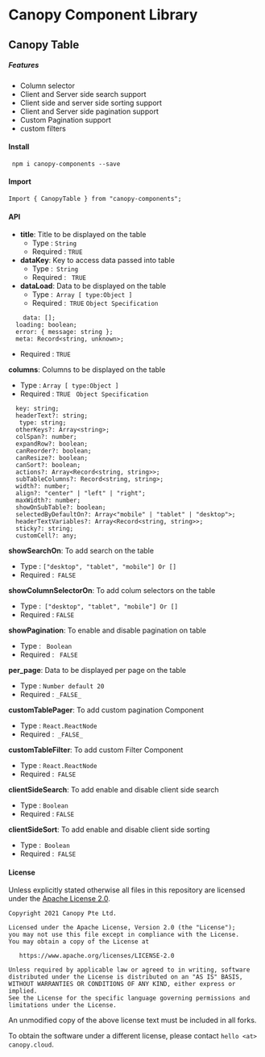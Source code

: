# Canopy Component Library

## Canopy Table

##### Features

- Column selector
- Client and Server side search support
- Client side and server side sorting support
- Client and Server side pagination support
- Custom Pagination support
- custom filters

#### Install

``` npm i canopy-components --save```

#### Import

```Import { CanopyTable } from "canopy-components";```

#### API

- **title**: Title to be displayed on the table
  * Type : ```String```
  * Required : ```TRUE```
- **dataKey**: Key to access data passed into table  
   * Type :``` String```
  * Required : ``` TRUE```
- **dataLoad**: Data to be displayed on the table 
    * Type :``` Array [ type:Object ]```
    * Required :``` TRUE```
``` Object Specification ```
```
    data: [];
  loading: boolean;
  error: { message: string };
  meta: Record<string, unknown>;
  ```
- Required : ```TRUE```

 **columns**: Columns to be displayed on the table
* Type : ```Array [ type:Object ]```
* Required : ```TRUE```
 ``` Object Specification```
```
  key: string;
  headerText?: string;
   type: string;
  otherKeys?: Array<string>;
  colSpan?: number;
  expandRow?: boolean;
  canReorder?: boolean;
  canResize?: boolean;
  canSort?: boolean;
  actions?: Array<Record<string, string>>;
  subTableColumns?: Record<string, string>;
  width?: number;
  align?: "center" | "left" | "right";
  maxWidth?: number;
  showOnSubTable?: boolean;
  selectedByDefaultOn?: Array<"mobile" | "tablet" | "desktop">;
  headerTextVariables?: Array<Record<string, string>>;
  sticky?: string;
  customCell?: any;
```

    
  **showSearchOn**: To add search on the table  
   * Type : ```["desktop", "tablet", "mobile"] Or []```
  * Required :``` FALSE```

**showColumnSelectorOn**: To add colum selectors on the table  
  * Type :``` ["desktop", "tablet", "mobile"] Or []```
  * Required : ```FALSE```

**showPagination**: To enable and disable pagination on table  
* Type : ``` Boolean```
* Required : ``` FALSE```

**per_page**: Data to be displayed per page on the table  
* Type : ``` Number default 20 ```
* Required : ```_FALSE_```

**customTablePager**: To add custom pagination Component
* Type : ```React.ReactNode```
* Required :``` _FALSE_```

**customTableFilter**: To add custom Filter Component
* Type : ```React.ReactNode```
* Required :``` FALSE```

**clientSideSearch**: To add enable and disable client side search
* Type : ```Boolean```
* Required : ```FALSE```

**clientSideSort**: To add enable and disable client side sorting
* Type :``` Boolean```
* Required :``` FALSE```

#### License

Unless explicitly stated otherwise all files in this repository are licensed under the [Apache License 2.0](https://www.apache.org/licenses/LICENSE-2.0).

```
Copyright 2021 Canopy Pte Ltd.

Licensed under the Apache License, Version 2.0 (the "License");
you may not use this file except in compliance with the License.
You may obtain a copy of the License at

   https://www.apache.org/licenses/LICENSE-2.0

Unless required by applicable law or agreed to in writing, software
distributed under the License is distributed on an "AS IS" BASIS,
WITHOUT WARRANTIES OR CONDITIONS OF ANY KIND, either express or implied.
See the License for the specific language governing permissions and
limitations under the License.
```

An unmodified copy of the above license text must be included in all forks.

To obtain the software under a different license, please contact `hello <at> canopy.cloud`.
